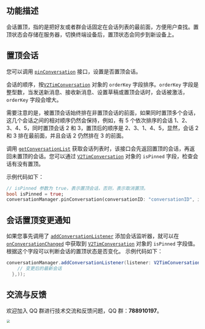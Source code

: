 ## 功能描述
会话置顶，指的是把好友或者群会话固定在会话列表的最前面，方便用户查找。置顶状态会存储在服务器，切换终端设备后，置顶状态会同步到新设备上。



## 置顶会话
您可以调用 [`pinConversation`](../../../api/v2timconversationmanager/pinconversation.md) 接口，设置是否置顶会话。

会话的顺序，按[`V2TimConversation`](../../../api/keyClass/message/v2timconversation.md) 对象的 `orderKey` 字段排序。`orderKey` 字段是整型数，当发送新消息、接收新消息、设置草稿或置顶会话时，会话被激活，`orderKey` 字段会增大。

需要注意的是，被置顶会话始终排在非置顶会话的前面，如果同时置顶多个会话，这几个会话之间的相对顺序仍然会保持，例如，有 5 个依次排序的会话 1、2、3、4、5，同时置顶会话 2 和 3，置顶后的顺序是 2、3、1、4、5，显然，会话 2 和 3 排在最前面，并且会话 2 仍然排在 3 的前面。

调用 [`getConversationList`](../../../api/v2timconversationmanager/getconversationlist.md) 获取会话列表时，该接口会先返回置顶的会话，再返回未置顶的会话。您可以通过 [`V2TimConversation`](../../../api/keyClass/message/v2timconversation.md) 对象的 `isPinned` 字段，检查会话有没有置顶。

示例代码如下：


```dart
// isPinned 参数为 true，表示置顶会话，否则，表示取消置顶。
bool isPinned = true;
conversationManager.pinConversation(conversationID: "conversationID", isPinned: isPinned);
```


## 会话置顶变更通知
如果您事先调用了 [`addConversationListener`](../../../api/v2timconversationmanager/addconversationlistener.md) 添加会话监听器，就可以在 [`onConversationChanged`](../../../api/callbacks/onconversationchangedcallback.md) 中获取到 [`V2TimConversation`](../../../api/keyClass/message/v2timconversation.md) 对象的 `isPinned` 字段值。根据这个字段可以判断会话的置顶状态是否变化。
示例代码如下：

```java
conversationManager.addConversationListener(listener: V2TimConversationListener(onConversationChanged: (conversationList) {
    // 变更后的最新会话
  },));
```


## 交流与反馈

欢迎加入 QQ 群进行技术交流和反馈问题，QQ 群：**788910197**。

<img style="width: 200px; max-width: inherit; zoom: 50%;" src="https://qcloudimg.tencent-cloud.cn/raw/f351a1640d265047db85ffab1cd086a7.png" />


